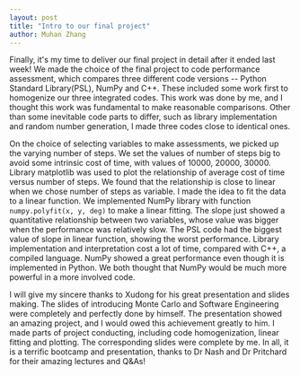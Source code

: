 ```yaml
---
layout: post
title: "Intro to our final project"
author: Muhan Zhang
---
```


Finally, it's my time to deliver our final project in detail after it ended last week! We made the choice of the final project to code performance assessment, which compares three different code versions -- Python Standard Library(PSL), NumPy and C++. These included some work first to homogenize our three integrated codes. This work was done by me, and I thought this work was fundamental to make reasonable comparisons. Other than some inevitable code parts to differ, such as library implementation and random number generation, I made three codes close to identical ones.

On the choice of selecting variables to make assessments, we picked up the varying number of steps. We set the values of number of steps big to avoid some intrinsic cost of time, with values of 10000, 20000, 30000. Library matplotlib was used to plot the relationship of average cost of time versus number of steps. We found that the relationship is close to linear when we chose number of steps as variable. I made the idea to fit the data to a linear function. We implemented NumPy library with function `numpy.polyfit(x, y, deg)` to make a linear fitting. The slope just showed a quantitative relationship between two variables, whose value was bigger when the performance was relatively slow. The PSL code had the biggest value of slope in linear function, showing the worst performance. Library implementation and interpretation cost a lot of time, compared with C++, a compiled language. NumPy showed a great performance even though it is implemented in Python. We both thought that NumPy would be much more powerful in a more involved code.

I will give my sincere thanks to Xudong for his great presentation and slides making. The slides of introducing Monte Carlo and Software Engineering were completely and perfectly done by himself. The presentation showed an amazing project, and I would owed this achievement greatly to him. I made parts of project conducting, including code homogenization, linear fitting and plotting. The corresponding slides were complete by me. In all, it is a terrific bootcamp and presentation, thanks to Dr Nash and Dr Pritchard for their amazing lectures and Q&As!